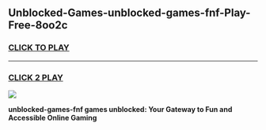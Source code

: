 
## Unblocked-Games-unblocked-games-fnf-Play-Free-8oo2c
<h3>
<a href="https://premium76.site?title=unblocked-games-fnf&ref=23A">CLICK TO PLAY</a></h3>
<hr>

<h3>
<a href="https://premium76.site?title=unblocked-games-fnf&ref=23A">CLICK 2 PLAY</a>
  
</h3>

<a href="https://premium76.site?title=unblocked-games-fnf&ref=23A"><img src="https://clearcache.store/games.png"></a>


**unblocked-games-fnf games unblocked: Your Gateway to Fun and Accessible Online Gaming**
